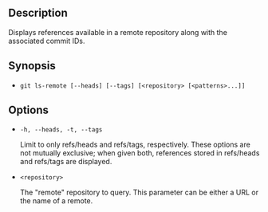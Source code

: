 ## Description

Displays references available in a remote repository along with the associated commit IDs.

## Synopsis

- `git ls-remote [--heads] [--tags] [<repository> [<patterns>...]]`

## Options

- `-h, --heads, -t, --tags`

    Limit to only refs/heads and refs/tags, respectively. These options are not mutually exclusive; when given both, references stored in refs/heads and refs/tags are displayed.

- `<repository>`

    The "remote" repository to query. This parameter can be either a URL or the name of a remote.
